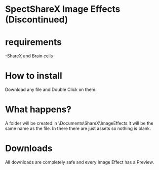 # SpectShareX Image Effects (Discontinued)

# requirements
-ShareX and Brain cells

# How to install
Download any file and Double Click on them.

# What happens?
A folder will be created in \Documents\ShareX\ImageEffects
It will be the same name as the file. In there there are just assets so nothing is blank.

# Downloads
All downloads are completely safe and every Image Effect has a Preview.
